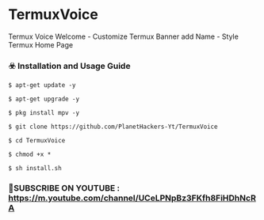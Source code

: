 # TermuxVoice
Termux Voice Welcome - Customize Termux Banner add Name - Style Termux Home Page 



### ☣️ Installation and Usage Guide
```
$ apt-get update -y
```
```
$ apt-get upgrade -y
```
```
$ pkg install mpv -y
```
```
$ git clone https://github.com/PlanetHackers-Yt/TermuxVoice
```
```
$ cd TermuxVoice
```
```
$ chmod +x *
```
```
$ sh install.sh
```
### 🤠SUBSCRIBE ON YOUTUBE : https://m.youtube.com/channel/UCeLPNpBz3FKfh8FiHDhNcRA

